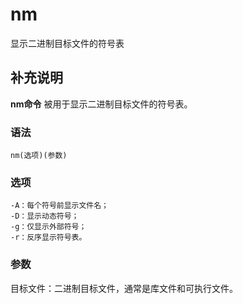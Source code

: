 nm
===

显示二进制目标文件的符号表

## 补充说明

**nm命令** 被用于显示二进制目标文件的符号表。

### 语法  

```
nm(选项)(参数)
```

### 选项  

```
-A：每个符号前显示文件名；
-D：显示动态符号；
-g：仅显示外部符号；
-r：反序显示符号表。
```

### 参数  

目标文件：二进制目标文件，通常是库文件和可执行文件。


<!-- Linux命令行搜索引擎：https://jaywcjlove.github.io/linux-command/ -->